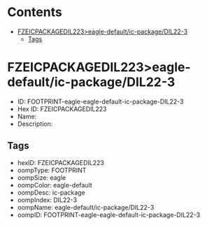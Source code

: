 



Contents
========

* [FZEICPACKAGEDIL223>eagle-default/ic-package/DIL22-3](#fzeicpackagedil223eagle-defaultic-packagedil22-3)
	* [Tags](#tags)

# FZEICPACKAGEDIL223>eagle-default/ic-package/DIL22-3

- ID: FOOTPRINT-eagle-eagle-default-ic-package-DIL22-3
- Hex ID: FZEICPACKAGEDIL223
- Name: 
- Description: 

## Tags

- hexID: FZEICPACKAGEDIL223
- oompType: FOOTPRINT
- oompSize: eagle
- oompColor: eagle-default
- oompDesc: ic-package
- oompIndex: DIL22-3
- oompName: eagle-default/ic-package/DIL22-3
- oompID: FOOTPRINT-eagle-eagle-default-ic-package-DIL22-3
